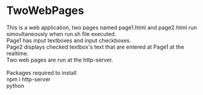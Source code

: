 # TwoWebPages

This is a web application, two pages named page1.html and page2.html run simoultaneously when run.sh file executed. <br>
Page1 has input textboxes and input checkboxes. <br/>
Page2 displays checked textbox's text that are entered at Page1 at the realtime. <br/>
Two web pages are run at the http-server.<br/>
<br/>
Packages required to install<br/>
npm i http-server<br/>
python
